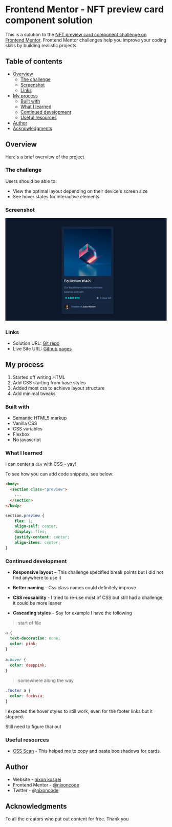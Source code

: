 # Frontend Mentor - NFT preview card component solution

This is a solution to the [NFT preview card component challenge on Frontend Mentor](https://www.frontendmentor.io/challenges/nft-preview-card-component-SbdUL_w0U). Frontend Mentor challenges help you improve your coding skills by building realistic projects. 

## Table of contents

- [Overview](#overview)
  - [The challenge](#the-challenge)
  - [Screenshot](#screenshot)
  - [Links](#links)
- [My process](#my-process)
  - [Built with](#built-with)
  - [What I learned](#what-i-learned)
  - [Continued development](#continued-development)
  - [Useful resources](#useful-resources)
- [Author](#author)
- [Acknowledgments](#acknowledgments)


## Overview
Here's a brief overview of the project

### The challenge

Users should be able to:

- View the optimal layout depending on their device's screen size
- See hover states for interactive elements

### Screenshot

![screenshot](./screenshot.png)

### Links

- Solution URL: [Git repo](https://github.com/nixoncode/nft-preview-card-component-main)
- Live Site URL: [Github pages](https://nixoncode.github.io/nft-preview-card-component-main/)

## My process
1. Started off writing HTML 
2. Add CSS starting from base styles
3. Added most css to achieve layout structure
4. Add minimal tweaks

### Built with

- Semantic HTML5 markup
- Vanilla CSS
- CSS variables
- Flexbox
- No javascript


### What I learned

I can center a `div` with CSS - yay!

To see how you can add code snippets, see below:

```html
<body>
  <section class="preview">
    ...
  </section>
</body>
```

```css
section.preview {
    flex: 1;
    align-self: center;
    display: flex;
    justify-content: center;
    align-items: center;
}
```

### Continued development
- **Responsive layout** – This challenge specified break points but I did not find anywhere to use it
- **Better naming** – Css class names could definitely improve
- **CSS reusability** - I tried to re-use most of CSS but still had a challenge, it could be more leaner

- **Cascading styles** – Say for example I have the following

> start of file
```css
a {
  text-decoration: none;
  color: pink;
}

a:hover {
  color: deeppink;
}
```
> somewhere along the way
```css
.footer a {
  color: fuchsia;
}
```
I expected the hover styles to still work, even for the footer links but it stopped.

Still need to figure that out


### Useful resources

- [CSS Scan](https://getcssscan.com/css-box-shadow-examples) - This helped me to copy and paste box shadows for cards.

## Author

- Website - [nixon kosgei](http://nixoncode.github.io/)
- Frontend Mentor - [@nixoncode](https://www.frontendmentor.io/profile/nixoncode)
- Twitter - [@nixoncode](https://www.twitter.com/nixoncode)


## Acknowledgments

To all the creators who put out content for free. Thank you

